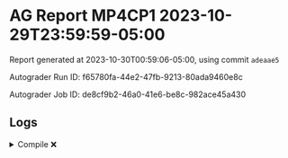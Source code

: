 # AG Report MP4CP1 2023-10-29T23:59:59-05:00 
Report generated at 2023-10-30T00:59:06-05:00, using commit ``adeaae5``

Autograder Run ID: f65780fa-44e2-47fb-9213-80ada9460e8c

Autograder Job ID: de8cf9b2-46a0-41e6-be8c-982ace45a430


## Logs
<details><summary>Compile ❌</summary> 

 ``` 
 mkdir -p sim
cd sim && vcs /tmp/dut/pkg/types.sv /tmp/dut/hdl/cpu/hazard_ctrl.sv /tmp/dut/hdl/cpu/utils_reg.sv /tmp/dut/hdl/cpu/utils_ex.sv /tmp/dut/hdl/cpu/datapath.sv /tmp/dut/hdl/cpu/ctrl_word.sv /tmp/dut/hdl/cpu/cpu.sv /tmp/dut/hdl/cpu/pipeline_reg.sv /tmp/dut/hdl/mp4.sv /tmp/dut/hvl/top_tb.sv /tmp/dut/hvl/rvfimon.v /tmp/dut/hvl/monitor.sv /tmp/dut/hvl/mon_itf.sv /tmp/dut/hvl/mem_itf.sv /tmp/dut/hvl/magic_dual_port.sv /tmp/dut/hvl/burst_memory.sv /tmp/dut/hvl/bmem_itf.sv -full64 -lca -sverilog +lint=all,noNS -timescale=1ns/1ns -debug_acc+all -kdb -fsdb -suppress=LCA_FEATURES_ENABLED -licqueue -msg_config=../vcs_warn.config -l compile.log -top top_tb -o top_tb
                         Chronologic VCS (TM)
      Version R-2020.12-SP1-1_Full64 -- Mon Oct 30 00:59:09 2023

                    Copyright (c) 1991 - 2021 Synopsys, Inc.
   This software and the associated documentation are proprietary to Synopsys,
 Inc. This software may only be used in accordance with the terms and conditions
 of a written license agreement with Synopsys, Inc. All other use, reproduction,
            or distribution of this software is strictly prohibited.

Parsing design file '/tmp/dut/pkg/types.sv'

Error-[SV-LCM-PND] Package not defined
/tmp/dut/pkg/types.sv, 2
pipeline_pkg, "rv32i_types::"
  Package scope resolution failed. Token 'rv32i_types' is not a package. 
  Originating module 'pipeline_pkg'.
  Move package definition before the use of the package.


Error-[SE] Syntax error
  Following verilog source has syntax error :
  "/tmp/dut/pkg/types.sv", 5: token is 'rv32i_word'
      rv32i_word pc;
                ^

2 errors
CPU time: .239 seconds to compile
make: *** [Makefile:15: sim/top_tb] Error 255
 
 ``` 

 </details> 
